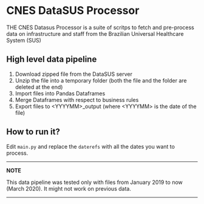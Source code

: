 # CNES DataSUS Processor
THE CNES Datasus Processor is a suite of scritps to fetch and pre-process data on infrastructure and staff from the Brazilian Universal Healthcare System (SUS)

## High level data pipeline

1. Download zipped file from the DataSUS server
2. Unzip the file into a temporary folder (both the file and the folder are deleted at the end)
3. Import files into Pandas Dataframes
4. Merge Dataframes with respect to business rules
5. Export files to \<YYYYMM\>_output (where \<YYYYMM\> is the date of the file)
  
  ## How to run it?
  
  Edit `main.py` and replace the `daterefs` with all the dates you want to process.
  
  ---
**NOTE**

This data pipeline was tested only with files from January 2019 to now (March 2020). It might not work on previous data.

---

